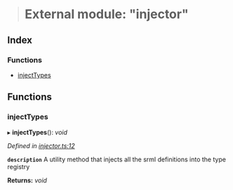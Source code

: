 > # External module: "injector"

## Index

### Functions

* [injectTypes](_injector_.md#injecttypes)

## Functions

###  injectTypes

▸ **injectTypes**(): *void*

*Defined in [injector.ts:12](https://github.com/polkadot-js/api/blob/6ec3815/packages/types/src/injector.ts#L12)*

**`description`** A utility method that injects all the srml definitions into the type registry

**Returns:** *void*